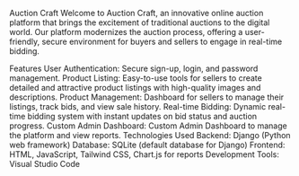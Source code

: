 Auction Craft
Welcome to Auction Craft, an innovative online auction platform that brings the excitement of traditional auctions to the digital world. Our platform modernizes the auction process, offering a user-friendly, secure environment for buyers and sellers to engage in real-time bidding.

Features
User Authentication: Secure sign-up, login, and password management.
Product Listing: Easy-to-use tools for sellers to create detailed and attractive product listings with high-quality images and descriptions.
Product Management: Dashboard for sellers to manage their listings, track bids, and view sale history.
Real-time Bidding: Dynamic real-time bidding system with instant updates on bid status and auction progress.
Custom Admin Dashboard: Custom Admin Dashboard to manage the platform and view reports.
Technologies Used
Backend: Django (Python web framework)
Database: SQLite (default database for Django)
Frontend: HTML, JavaScript, Tailwind CSS, Chart.js for reports
Development Tools: Visual Studio Code
